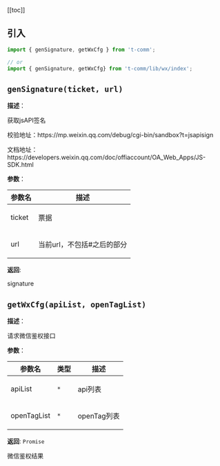 [[toc]]

<h2>引入</h2>

```ts
import { genSignature, getWxCfg } from 't-comm';

// or
import { genSignature, getWxCfg} from 't-comm/lib/wx/index';
```


## `genSignature(ticket, url)` 


**描述**：<p>获取jsAPI签名</p>
<p>校验地址：https://mp.weixin.qq.com/debug/cgi-bin/sandbox?t=jsapisign</p>
<p>文档地址：https://developers.weixin.qq.com/doc/offiaccount/OA_Web_Apps/JS-SDK.html</p>

**参数**：


| 参数名 | 描述 |
| --- | --- |
| ticket | <p>票据</p> |
| url | <p>当前url，不包括#之后的部分</p> |

**返回**: <p>signature</p>

<a name="getWxCfg"></a>

## `getWxCfg(apiList, openTagList)` 


**描述**：<p>请求微信鉴权接口</p>

**参数**：


| 参数名 | 类型 | 描述 |
| --- | --- | --- |
| apiList | <code>\*</code> | <p>api列表</p> |
| openTagList | <code>\*</code> | <p>openTag列表</p> |

**返回**: <code>Promise</code><br>

<p>微信鉴权结果</p>

